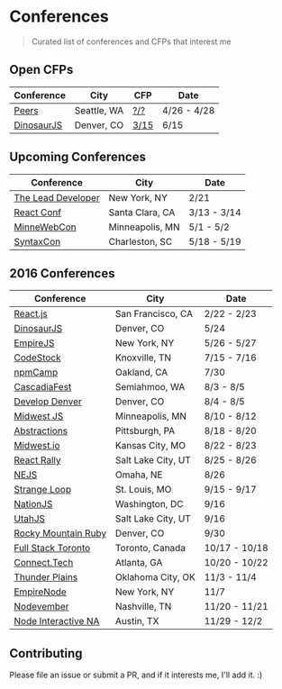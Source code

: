 # Conferences

> Curated list of conferences and CFPs that interest me

## Open CFPs

Conference                | City                   | CFP           | Date
------------------------- | ---------------------- | ------------- | -------------
[Peers][34]               | Seattle, WA            | [?/?][35]     | 4/26 - 4/28
[DinosaurJS][37]          | Denver, CO             | [3/15][38]    | 6/15

## Upcoming Conferences

Conference                | City                   | Date
------------------------- | ---------------------- | -------------
[The Lead Developer][31]  | New York, NY           | 2/21
[React Conf][39]          | Santa Clara, CA        | 3/13 - 3/14
[MinneWebCon][33]         | Minneapolis, MN        | 5/1 - 5/2
[SyntaxCon][36]           | Charleston, SC         | 5/18 - 5/19

## 2016 Conferences

Conference                | City                   | Date
------------------------- | ---------------------- | -------------
[React.js][30]            | San Francisco, CA      | 2/22 - 2/23
[DinosaurJS][19]          | Denver, CO             | 5/24
[EmpireJS][23]            | New York, NY           | 5/26 - 5/27
[CodeStock][20]           | Knoxville, TN          | 7/15 - 7/16
[npmCamp][25]             | Oakland, CA            | 7/30
[CascadiaFest][15]        | Semiahmoo, WA          | 8/3 - 8/5
[Develop Denver][16]      | Denver, CO             | 8/4 - 8/5
[Midwest JS][21]          | Minneapolis, MN        | 8/10 - 8/12
[Abstractions][26]        | Pittsburgh, PA         | 8/18 - 8/20
[Midwest.io][17]          | Kansas City, MO        | 8/22 - 8/23
[React Rally][24]         | Salt Lake City, UT     | 8/25 - 8/26
[NEJS][18]                | Omaha, NE              | 8/26
[Strange Loop][27]        | St. Louis, MO          | 9/15 - 9/17
[NationJS][1]             | Washington, DC         | 9/16
[UtahJS][22]              | Salt Lake City, UT     | 9/16
[Rocky Mountain Ruby][32] | Denver, CO             | 9/30
[Full Stack Toronto][11]  | Toronto, Canada        | 10/17 - 10/18
[Connect.Tech][3]         | Atlanta, GA            | 10/20 - 10/22
[Thunder Plains][5]       | Oklahoma City, OK      | 11/3 - 11/4
[EmpireNode][28]          | New York, NY           | 11/7
[Nodevember][7]           | Nashville, TN          | 11/20 - 11/21
[Node Interactive NA][13] | Austin, TX             | 11/29 - 12/2

## Contributing

Please file an issue or submit a PR, and if it interests me, I'll add it. :)

[1]: http://nationjs.com/
[3]: http://connect.tech/
[5]: http://thunderplainsconf.com/
[7]: http://nodevember.org/
[11]: http://fsto.co/
[13]: http://events.linuxfoundation.org/events/node-interactive
[15]: http://2016.cascadiafest.org/
[16]: https://developdenver.org/
[17]: https://midwest.io/
[18]: https://nejsconf.com/
[19]: https://dinosaurjs.org/
[20]: http://www.codestock.org/
[21]: http://midwestjs.com/
[22]: https://conf.utahjs.com/
[23]: http://2016.empirejs.org/
[24]: http://www.reactrally.com/
[25]: http://npm.camp/
[26]: http://abstractions.io/
[27]: http://www.thestrangeloop.com/
[28]: http://empirenode.org/
[30]: http://conf.reactjs.com/
[31]: http://theleaddeveloper-ny.com/
[32]: https://rockymtnruby.com/
[33]: http://minnewebcon.org/
[34]: http://peersconf.com/
[35]: https://peersconf1.typeform.com/to/ANtii2
[36]: https://2017.syntaxcon.com/
[37]: https://dinosaurjs.org/
[38]: http://speak.dinosaurjs.org/events/2017
[39]: http://conf.reactjs.org/
